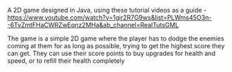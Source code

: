 A 2D game designed in Java, using these tutorial videos as a guide - https://www.youtube.com/watch?v=1gir2R7G9ws&list=PLWms45O3n--6TvZmtFHaCWRZwEqnz2MHa&ab_channel=RealTutsGML

The game is a simple 2D game where the player has to dodge the enemies coming at them for as long as possible, trying to get the highest score they can get. They can use their score points to buy upgrades for health and speed, or to refill their health completely
